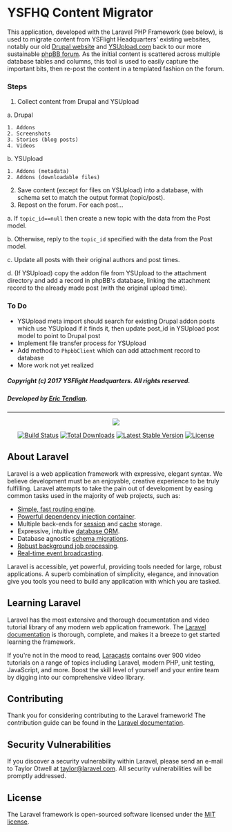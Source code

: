 # YSFHQ Content Migrator

This application, developed with the Laravel PHP Framework (see below), is used to migrate content from YSFlight Headquarters' existing websites, notably our old [Drupal website](http://drupal.ysfhq.com) and [YSUpload.com](http://ysupload.com/) back to our more sustainable [phpBB forum](http://forum.ysfhq.com/). As the initial content is scattered across multiple database tables and columns, this tool is used to easily capture the important bits, then re-post the content in a templated fashion on the forum.

### Steps

1. Collect content from Drupal and YSUpload

  a. Drupal

    1. Addons
    2. Screenshots
    3. Stories (blog posts)
    4. Videos

  b. YSUpload

    1. Addons (metadata)
    2. Addons (downloadable files)

2. Save content (except for files on YSUpload) into a database, with schema set to match the output format (topic/post).
3. Repost on the forum. For each post...

  a. If `topic_id==null` then create a new topic with the data from the Post model.

  b. Otherwise, reply to the `topic_id` specified with the data from the Post model.

  c. Update all posts with their original authors and post times.

  d. (If YSUpload) copy the addon file from YSUpload to the attachment directory and add a record in phpBB's database, linking the attachment record to the already made post (with the original upload time).

### To Do

- YSUpload meta import should search for existing Drupal addon posts which use YSUpload
  if it finds it, then update post_id in YSUpload post model to point to Drupal post
- Implement file transfer process for YSUpload
- Add method to `PhpbbClient` which can add attachment record to database
- More work not yet realized

##### *Copyright (c) 2017 YSFlight Headquarters. All rights reserved.*

##### Developed by [Eric Tendian](https://github.com/EricTendian).

---

<p align="center"><img src="https://laravel.com/assets/img/components/logo-laravel.svg"></p>

<p align="center">
<a href="https://travis-ci.org/laravel/framework"><img src="https://travis-ci.org/laravel/framework.svg" alt="Build Status"></a>
<a href="https://packagist.org/packages/laravel/framework"><img src="https://poser.pugx.org/laravel/framework/d/total.svg" alt="Total Downloads"></a>
<a href="https://packagist.org/packages/laravel/framework"><img src="https://poser.pugx.org/laravel/framework/v/stable.svg" alt="Latest Stable Version"></a>
<a href="https://packagist.org/packages/laravel/framework"><img src="https://poser.pugx.org/laravel/framework/license.svg" alt="License"></a>
</p>

## About Laravel

Laravel is a web application framework with expressive, elegant syntax. We believe development must be an enjoyable, creative experience to be truly fulfilling. Laravel attempts to take the pain out of development by easing common tasks used in the majority of web projects, such as:

- [Simple, fast routing engine](https://laravel.com/docs/routing).
- [Powerful dependency injection container](https://laravel.com/docs/container).
- Multiple back-ends for [session](https://laravel.com/docs/session) and [cache](https://laravel.com/docs/cache) storage.
- Expressive, intuitive [database ORM](https://laravel.com/docs/eloquent).
- Database agnostic [schema migrations](https://laravel.com/docs/migrations).
- [Robust background job processing](https://laravel.com/docs/queues).
- [Real-time event broadcasting](https://laravel.com/docs/broadcasting).

Laravel is accessible, yet powerful, providing tools needed for large, robust applications. A superb combination of simplicity, elegance, and innovation give you tools you need to build any application with which you are tasked.

## Learning Laravel

Laravel has the most extensive and thorough documentation and video tutorial library of any modern web application framework. The [Laravel documentation](https://laravel.com/docs) is thorough, complete, and makes it a breeze to get started learning the framework.

If you're not in the mood to read, [Laracasts](https://laracasts.com) contains over 900 video tutorials on a range of topics including Laravel, modern PHP, unit testing, JavaScript, and more. Boost the skill level of yourself and your entire team by digging into our comprehensive video library.

## Contributing

Thank you for considering contributing to the Laravel framework! The contribution guide can be found in the [Laravel documentation](http://laravel.com/docs/contributions).

## Security Vulnerabilities

If you discover a security vulnerability within Laravel, please send an e-mail to Taylor Otwell at taylor@laravel.com. All security vulnerabilities will be promptly addressed.

## License

The Laravel framework is open-sourced software licensed under the [MIT license](http://opensource.org/licenses/MIT).
